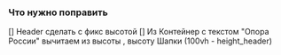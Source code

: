 ### Что нужно поправить

[] Header сделать с фикс высотой
[] Из Контейнер с текстом "Опора России" вычитаем из высоты , высоту Шапки (100vh - height_header)
